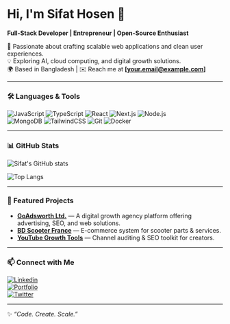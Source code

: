 # Hi, I'm Sifat Hosen 👋  

**Full-Stack Developer | Entrepreneur | Open-Source Enthusiast**  

🚀 Passionate about crafting scalable web applications and clean user experiences.  
💡 Exploring AI, cloud computing, and digital growth solutions.  
🌍 Based in Bangladesh | ✉️ Reach me at **[your.email@example.com]**  

---

### 🛠️ Languages & Tools  

![JavaScript](https://img.shields.io/badge/-JavaScript-05122A?style=flat&logo=javascript) 
![TypeScript](https://img.shields.io/badge/-TypeScript-05122A?style=flat&logo=typescript)
![React](https://img.shields.io/badge/-React-05122A?style=flat&logo=react) 
![Next.js](https://img.shields.io/badge/-Next.js-05122A?style=flat&logo=next.js)
![Node.js](https://img.shields.io/badge/-Node.js-05122A?style=flat&logo=node.js)  
![MongoDB](https://img.shields.io/badge/-MongoDB-05122A?style=flat&logo=mongodb)
![TailwindCSS](https://img.shields.io/badge/-TailwindCSS-05122A?style=flat&logo=tailwindcss)
![Git](https://img.shields.io/badge/-Git-05122A?style=flat&logo=git)
![Docker](https://img.shields.io/badge/-Docker-05122A?style=flat&logo=docker)

---

### 📊 GitHub Stats  

![Sifat's GitHub stats](https://github-readme-stats.vercel.app/api?username=itsxifat&show_icons=true&theme=tokyonight)  

![Top Langs](https://github-readme-stats.vercel.app/api/top-langs/?username=itsxifat&layout=compact&theme=tokyonight)  

---

### 🚀 Featured Projects  

- [**GoAdsworth Ltd.**](https://github.com/itsxifat) — A digital growth agency platform offering advertising, SEO, and web solutions.  
- [**BD Scooter France**](https://github.com/itsxifat) — E-commerce system for scooter parts & services.  
- [**YouTube Growth Tools**](https://github.com/itsxifat) — Channel auditing & SEO toolkit for creators.  

---

### 📫 Connect with Me  

[![Linkedin](https://img.shields.io/badge/-LinkedIn-blue?style=flat&logo=Linkedin&logoColor=white)](https://linkedin.com/in/itsxifat)  
[![Portfolio](https://img.shields.io/badge/-Portfolio-black?style=flat&logo=firefox)](https://itsxifat.github.io)  
[![Twitter](https://img.shields.io/badge/-Twitter-blue?style=flat&logo=twitter&logoColor=white)](https://twitter.com/itsxifat)  

---

✨ _“Code. Create. Scale.”_  
